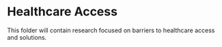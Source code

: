 # Healthcare Access
This folder will contain research focused on barriers to healthcare access and solutions.
